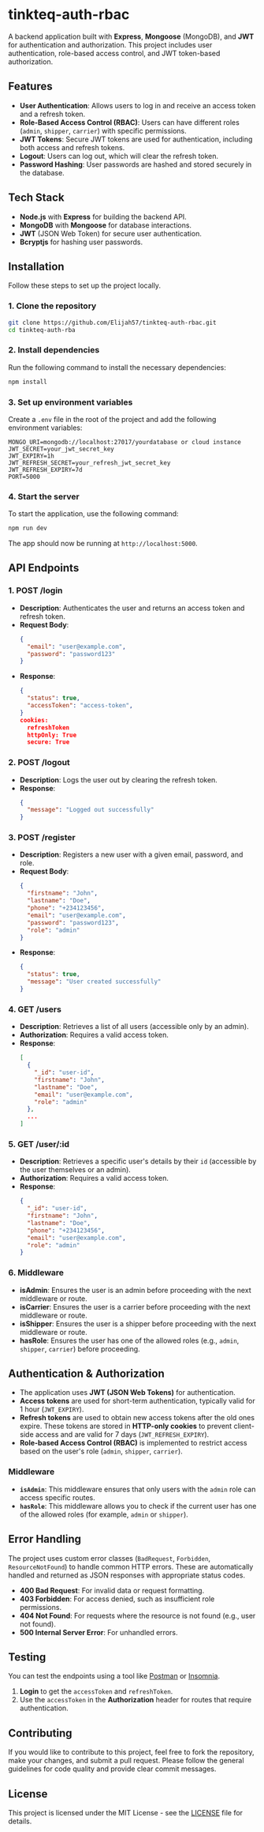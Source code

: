 # tinkteq-auth-rbac

A backend application built with **Express**, **Mongoose** (MongoDB), and **JWT** for authentication and authorization. This project includes user authentication, role-based access control, and JWT token-based authorization.

## Features

- **User Authentication**: Allows users to log in and receive an access token and a refresh token.
- **Role-Based Access Control (RBAC)**: Users can have different roles (`admin`, `shipper`, `carrier`) with specific permissions.
- **JWT Tokens**: Secure JWT tokens are used for authentication, including both access and refresh tokens.
- **Logout**: Users can log out, which will clear the refresh token.
- **Password Hashing**: User passwords are hashed and stored securely in the database.

## Tech Stack

- **Node.js** with **Express** for building the backend API.
- **MongoDB** with **Mongoose** for database interactions.
- **JWT** (JSON Web Token) for secure user authentication.
- **Bcryptjs** for hashing user passwords.

## Installation

Follow these steps to set up the project locally.

### 1. Clone the repository

```bash
git clone https://github.com/Elijah57/tinkteq-auth-rbac.git
cd tinkteq-auth-rba
```

### 2. Install dependencies

Run the following command to install the necessary dependencies:

```bash
npm install
```

### 3. Set up environment variables

Create a `.env` file in the root of the project and add the following environment variables:

```
MONGO_URI=mongodb://localhost:27017/yourdatabase or cloud instance
JWT_SECRET=your_jwt_secret_key
JWT_EXPIRY=1h
JWT_REFRESH_SECRET=your_refresh_jwt_secret_key
JWT_REFRESH_EXPIRY=7d
PORT=5000
```

### 4. Start the server

To start the application, use the following command:

```bash
npm run dev
```

The app should now be running at `http://localhost:5000`.

## API Endpoints

### 1. **POST /login**

- **Description**: Authenticates the user and returns an access token and refresh token.
- **Request Body**:
  ```json
  {
    "email": "user@example.com",
    "password": "password123"
  }
  ```
- **Response**:
  ```json
  {
    "status": true,
    "accessToken": "access-token",
  }
  cookies: 
    refreshToken
    httpOnly: True
    secure: True
  ```

### 2. **POST /logout**

- **Description**: Logs the user out by clearing the refresh token.
- **Response**:
  ```json
  {
    "message": "Logged out successfully"
  }
  ```

### 3. **POST /register**

- **Description**: Registers a new user with a given email, password, and role.
- **Request Body**:
  ```json
  {
    "firstname": "John",
    "lastname": "Doe",
    "phone": "+234123456",
    "email": "user@example.com",
    "password": "password123",
    "role": "admin"
  }
  ```
- **Response**:
  ```json
  {
    "status": true,
    "message": "User created successfully"
  }
  ```

### 4. **GET /users**

- **Description**: Retrieves a list of all users (accessible only by an admin).
- **Authorization**: Requires a valid access token.
- **Response**:
  ```json
  [
    {
      "_id": "user-id",
      "firstname": "John",
      "lastname": "Doe",
      "email": "user@example.com",
      "role": "admin"
    },
    ...
  ]
  ```

### 5. **GET /user/:id**

- **Description**: Retrieves a specific user's details by their `id` (accessible by the user themselves or an admin).
- **Authorization**: Requires a valid access token.
- **Response**:
  ```json
  {
    "_id": "user-id",
    "firstname": "John",
    "lastname": "Doe",
    "phone": "+234123456",
    "email": "user@example.com",
    "role": "admin"
  }
  ```

### 6. **Middleware**

- **isAdmin**: Ensures the user is an admin before proceeding with the next middleware or route.
- **isCarrier**: Ensures the user is a carrier before proceeding with the next middleware or route.
- **isShipper**: Ensures the user is a shipper before proceeding with the next middleware or route.
- **hasRole**: Ensures the user has one of the allowed roles (e.g., `admin`, `shipper`, `carrier`) before proceeding.

## Authentication & Authorization

- The application uses **JWT (JSON Web Tokens)** for authentication.
- **Access tokens** are used for short-term authentication, typically valid for 1 hour (`JWT_EXPIRY`).
- **Refresh tokens** are used to obtain new access tokens after the old ones expire. These tokens are stored in **HTTP-only cookies** to prevent client-side access and are valid for 7 days (`JWT_REFRESH_EXPIRY`).
- **Role-based Access Control (RBAC)** is implemented to restrict access based on the user's role (`admin`, `shipper`, `carrier`).

### Middleware

- **`isAdmin`**: This middleware ensures that only users with the `admin` role can access specific routes. 
- **`hasRole`**: This middleware allows you to check if the current user has one of the allowed roles (for example, `admin` or `shipper`).

## Error Handling

The project uses custom error classes (`BadRequest`, `Forbidden`, `ResourceNotFound`) to handle common HTTP errors. These are automatically handled and returned as JSON responses with appropriate status codes.

- **400 Bad Request**: For invalid data or request formatting.
- **403 Forbidden**: For access denied, such as insufficient role permissions.
- **404 Not Found**: For requests where the resource is not found (e.g., user not found).
- **500 Internal Server Error**: For unhandled errors.

## Testing

You can test the endpoints using a tool like [Postman](https://www.postman.com/) or [Insomnia](https://insomnia.rest/).

1. **Login** to get the `accessToken` and `refreshToken`.
2. Use the `accessToken` in the **Authorization** header for routes that require authentication.

## Contributing

If you would like to contribute to this project, feel free to fork the repository, make your changes, and submit a pull request. Please follow the general guidelines for code quality and provide clear commit messages.

## License

This project is licensed under the MIT License - see the [LICENSE](LICENSE) file for details.
